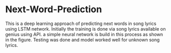 # Next-Word-Prediction
This is a deep learning approach of predicting next words in song lyrics using LSTM network. 
Initially the training is done via song lyrics available on genius using API.
a simple neural network is build in this process as shown in the figure.
Testing was done and model worked well for unknown song lyrics.
